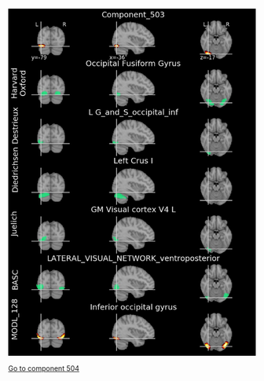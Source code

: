 


![503](preliminary/503.jpg "Component 503")

[Go to component 504](https://parietal-inria.github.io/MODL_atlas/1024/504 "Component 504")